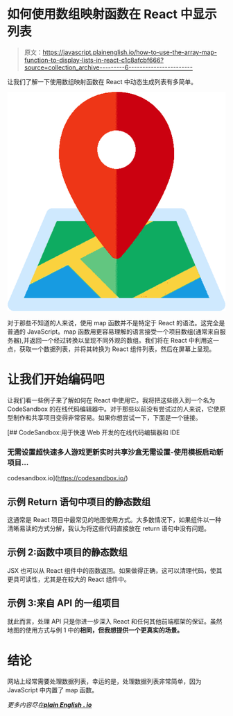 # 如何使用数组映射函数在 React 中显示列表

> 原文：<https://javascript.plainenglish.io/how-to-use-the-array-map-function-to-display-lists-in-react-c1c8afcbf666?source=collection_archive---------6----------------------->

让我们了解一下使用数组映射函数在 React 中动态生成列表有多简单。

![](img/3315cc53555e6980e830639511438dc1.png)

对于那些不知道的人来说，使用 map 函数并不是特定于 React 的语法。这完全是普通的 JavaScript。map 函数用更容易理解的语言接受一个项目数组(通常来自服务器),并返回一个经过转换以呈现不同外观的数组。我们将在 React 中利用这一点，获取一个数据列表，并将其转换为 React 组件列表，然后在屏幕上呈现。

# 让我们开始编码吧

让我们看一些例子来了解如何在 React 中使用它。我将把这些嵌入到一个名为 CodeSandbox 的在线代码编辑器中。对于那些以前没有尝试过的人来说，它使原型制作和共享项目变得非常容易。如果你想尝试一下，下面是一个链接。

[](https://codesandbox.io/) [## CodeSandbox:用于快速 Web 开发的在线代码编辑器和 IDE

### 无需设置超快速多人游戏更新实时共享沙盒无需设置-使用模板启动新项目…

codesandbox.io](https://codesandbox.io/) 

## 示例 Return 语句中项目的静态数组

这通常是 React 项目中最常见的地图使用方式。大多数情况下，如果组件以一种清晰易读的方式分解，我认为将这些代码直接放在 return 语句中没有问题。

## 示例 2:函数中项目的静态数组

JSX 也可以从 React 组件中的函数返回。如果做得正确，这可以清理代码，使其更具可读性，尤其是在较大的 React 组件中。

## 示例 3:来自 API 的一组项目

就此而言，处理 API 只是你进一步深入 React 和任何其他前端框架的保证。虽然地图的使用方式与例 1 中的**相同，但我想提供一个更真实的场景。**

# 结论

网站上经常需要处理数据列表，幸运的是，处理数据列表非常简单，因为 JavaScript 中内置了 map 函数。

*更多内容尽在*[***plain English . io***](https://plainenglish.io/)